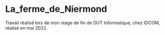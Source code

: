# La_ferme_de_Niermond
Travail réalisé lors de mon stage de fin de DUT Informatique, chez IDCOM, réalisé en mai 2022.
